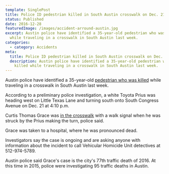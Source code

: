 ```yaml
---
template: SinglePost
title: Police ID pedestrian killed in South Austin crosswalk on Dec. 21
status: Published
date: 2016-12-28
featuredImage: /images/accident-arround-austin.jpg
excerpt: Austin police have identified a 35-year-old pedestrian who was killed
  while traveling in a crosswalk in South Austin last week.
categories:
  - category: Accidents
meta:
  title: Police ID pedestrian killed in South Austin crosswalk on Dec. 21
  description: Austin police have identified a 35-year-old pedestrian who was
    killed while traveling in a crosswalk in South Austin last week.
---
```

<!--StartFragment-->

Austin police have identified a 35-year-old [pedestrian who was killed](https://www.austinaccidentlawyer.com/practice-areas/pedestrian-accident-lawyers/) while traveling in a crosswalk in South Austin last week.

According to a preliminary police investigation, a white Toyota Prius was heading west on Little Texas Lane and turning south onto South Congress Avenue on Dec. 21 at 4:10 p.m.

Curtis Thomas Grace was [in the crosswalk](https://www.austinaccidentlawyer.com/practice-areas/pedestrian-accident-lawyers/) with a walk signal when he was struck by the Prius making the turn, police said.

Grace was taken to a hospital, where he was pronounced dead.

Investigators say the case is ongoing and are asking anyone with information about the incident to call Vehicular Homicide Unit detectives at 512-974-5789.

Austin police said Grace's case is the city's 77th traffic death of 2016. At this time in 2015, police were investigating 95 traffic deaths in Austin.

<!--EndFragment-->